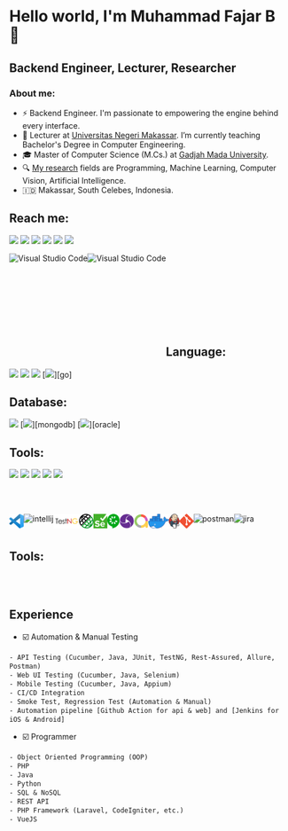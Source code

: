 # Hello world, I'm Muhammad Fajar B 🐼
## Backend Engineer, Lecturer, Researcher

### About me:

- ⚡ Backend Engineer. I'm passionate to empowering the engine behind every interface.
- 💼 Lecturer at [Universitas Negeri Makassar][unm]. I’m currently teaching Bachelor's Degree in Computer Engineering.
- 🎓 Master of Computer Science (M.Cs.) at [Gadjah Mada University][ugm].
- 🔍 [My research][google_scholar] fields are Programming, Machine Learning, Computer Vision, Artificial Intelligence. 
- 🇮🇩 Makassar, South Celebes, Indonesia.

## Reach me:
[<img src="https://img.shields.io/badge/LinkedIn-0A66C2?logo=linkedin&logoColor=ffffff">][linkedin]
[<img src="https://img.shields.io/badge/YouTube-FF0000?logo=youtube&logoColor=ffffff">][youtube]
[<img src="https://img.shields.io/badge/Telegram-26A5E4?logo=telegram&logoColor=ffffff">][telegram]
[<img src="https://img.shields.io/badge/Instagram-E4405F?logo=instagram&logoColor=ffffff">][instagram]
[<img src="https://img.shields.io/badge/Facebook-0866FF?logo=facebook&logoColor=ffffff">][facebook]
[<img src="https://img.shields.io/badge/Medium-000000?logo=medium&logoColor=ffffff">][medium]


<img align="left" height="175px" alt="Visual Studio Code" src="https://github-readme-stats.vercel.app/api?username=muhammadfajarb&theme=gotham&show_icons=true" />
<img align="left" height="175px" alt="Visual Studio Code" src="https://github-readme-stats.vercel.app/api/top-langs/?username=muhammadfajarb&layout=compact&theme=gotham" />

<br><br><br><br><br><br><br><br>

## Language:
[<img src="https://img.shields.io/badge/PHP-6F42C1">][php]
[<img src="https://img.shields.io/badge/Python-306998">][python]
[<img src="https://img.shields.io/badge/Java-EE9000">][java]
[<img src="https://img.shields.io/badge/GO-00ACD7">][go]

## Database:
[<img src="https://img.shields.io/badge/MySQL-0E6EB8">][mysql]
[<img src="https://img.shields.io/badge/MongoDB-3FA037">][mongodb]
[<img src="https://img.shields.io/badge/Oracle-B22222">][oracle]

## Tools:
<img src="https://img.shields.io/badge/Visual Studio Code-0E6EB8">
<img src="https://img.shields.io/badge/Intellij Idea-1E90FF">
<img src="https://img.shields.io/badge/Docker-2496ED">
<img src="https://img.shields.io/badge/Selenium-43B02A">
<img src="https://img.shields.io/badge/TestNG-D0ED57">

<br><br>

[<img align="left" alt="Visual Studio Code" height="26px" src="img/vscode.png" />][vscode]
[<img align="left" alt="intellij" height="26px" src="https://upload.wikimedia.org/wikipedia/commons/thumb/9/9c/IntelliJ_IDEA_Icon.svg/1024px-IntelliJ_IDEA_Icon.svg.png"/>][intellij]
[<img align="left" alt="TestNG" height="26px" src="img/testng.png" />][testng]
[<img align="left" alt="Rest Assured" height="26px" src="img/restassured.png" />][restassured]
[<img align="left" alt="Selenium" height="26px" src="img/selenium.png" />][selenium]
[<img align="left" alt="Cucumber" height="26px" src="img/cucumber.png" />][cucumber]
[<img align="left" alt="Appium" height="26px" src="img/appium.png" />][appium]
[<img align="left" alt="Allure report" height="26px" src="img/allure.png" />][allure]
[<img align="left" alt="Docker" height="26px" src="img/docker.png" />][docker]
[<img align="left" alt="Jenkins" height="26px" src="img/jenkins.png" />][jenkins]
[<img align="left" alt="Git" height="26px" src="img/git.png" />][git]
[<img align="left" alt="postman" height="26px" src="https://res.cloudinary.com/postman/image/upload/t_team_logo/v1629869194/team/2893aede23f01bfcbd2319326bc96a6ed0524eba759745ed6d73405a3a8b67a8"/>][postman]
[<img align="left" alt="jira" height="26px" src="https://astraapps.astra.co.id/jira-software/images/atlassian-jira-logo-large.png"/>][jira]

<br/><br/>

## Tools:

<br/><br/>

## Experience
- ☑️ Automation & Manual Testing
```
- API Testing (Cucumber, Java, JUnit, TestNG, Rest-Assured, Allure, Postman)
- Web UI Testing (Cucumber, Java, Selenium)
- Mobile Testing (Cucumber, Java, Appium)
- CI/CD Integration
- Smoke Test, Regression Test (Automation & Manual)
- Automation pipeline [Github Action for api & web] and [Jenkins for iOS & Android]
```
- ☑️ Programmer
```
- Object Oriented Programming (OOP)
- PHP
- Java
- Python
- SQL & NoSQL
- REST API
- PHP Framework (Laravel, CodeIgniter, etc.)
- VueJS
```


[unm]: https://unm.ac.id/
[ugm]: https://ugm.ac.id/
[google_scholar]: https://scholar.google.co.id/citations?user=I-jU2JUAAAAJ
[linkedin]: https://www.linkedin.com/in/muhammadfajarb
[youtube]: https://www.youtube.com/@muhammadfajarb
[telegram]: https://t.me/muhammadfajarb
[instagram]: https://www.instagram.com/muhammadfajarb
[facebook]: https://www.facebook.com/muhammadfajarb
[medium]: https://medium.com/@muhammadfajarb

[vscode]: https://code.visualstudio.com/
[git]: https://git-scm.com/
[appium]: http://appium.io/
[selenium]: https://www.selenium.dev/
[cucumber]: https://cucumber.io/
[java]: https://www.java.com/
[php]: https://www.php.net/
[python]: https://www.python.org/
[testng]: https://testng.org/doc
[restassured]: https://rest-assured.io/
[allure]: https://docs.qameta.io/allure/
[jenkins]: https://www.jenkins.io/
[docker]: https://www.docker.com/
[intellij]: https://www.jetbrains.com/idea/
[postman]: https://www.postman.com/
[jira]: https://www.atlassian.com/software/jira

[mysql]: https://www.mysql.com/
[github]: https://github.com/muhammadfajarb